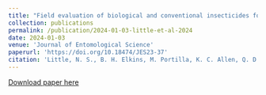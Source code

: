 ```yaml
---
title: "Field evaluation of biological and conventional insecticides for managing multiple insect pests in cotton"
collection: publications
permalink: /publication/2024-01-03-little-et-al-2024
date: 2024-01-03
venue: 'Journal of Entomological Science'
paperurl: 'https://doi.org/10.18474/JES23-37'
citation: 'Little, N. S., B. H. Elkins, M. Portilla, K. C. Allen, Q. D. Read, and R. T. Paulk. 2024. Field evaluation of biological and conventional insecticides for managing multiple insect pests in cotton. Journal of Entomological Science. DOI: 10.18474/JES23-37.'
---
```

[Download paper here](https://doi.org/10.18474/JES23-37)
